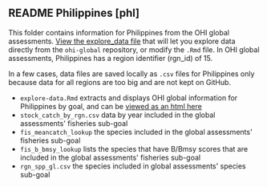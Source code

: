 ## README Philippines [phl]

This folder contains information for Philippines from the OHI global assessments. [View the explore_data file](
https://raw.githack.com/OHI-Science/phl/master/global_explore/explore_data.html) that will let you explore data directly from the `ohi-global` repository, or modify the `.Rmd` file. In OHI global assessments, Philippines has a region identifier (rgn_id) of 15.

In a few cases, data files are saved locally as `.csv` files for Philippines only because data for all regions are too big and are not kept on GitHub.

- `explore-data.Rmd` extracts and displays OHI global information for Philippines by goal, and can be [viewed as an html here](https://raw.githack.com/OHI-Science/phl/master/global_explore/explore_data.html)
- `stock_catch_by_rgn.csv` data by year included in the global assessments' fisheries sub-goal
- `fis_meancatch_lookup` the species included in the global assessments' fisheries sub-goal
- `fis_b_bmsy_lookup` lists the species that have B/Bmsy scores that are included in the global assessments' fisheries sub-goal
- `rgn_spp_gl.csv` the species included in global assessments' species sub-goal

